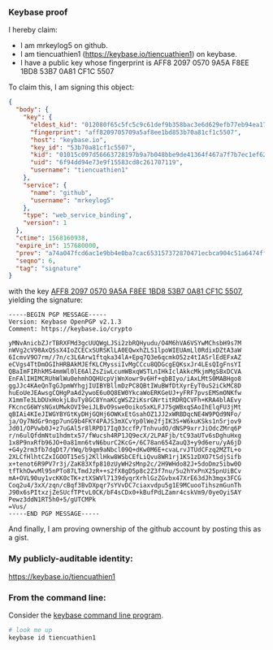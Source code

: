 ### Keybase proof

I hereby claim:

  * I am mrkeylog5 on github.
  * I am tiencuathien1 (https://keybase.io/tiencuathien1) on keybase.
  * I have a public key whose fingerprint is AFF8 2097 0570 9A5A F8EE  1BD8 53B7 0A81 CF1C 5507

To claim this, I am signing this object:

```json
{
  "body": {
    "key": {
      "eldest_kid": "012080f65c5fc5c9c61def9b358bac3e6d629efb77eb94ea1761ce3ef958ada9469f0a",
      "fingerprint": "aff8209705709a5af8ee1bd853b70a81cf1c5507",
      "host": "keybase.io",
      "key_id": "53b70a81cf1c5507",
      "kid": "01015c097d56663728197b9a7b048bbe9de41364f467a7f7b7ec1ef62f599b4204b80a",
      "uid": "6f94dd94e73e9f15583cd8c261707119",
      "username": "tiencuathien1"
    },
    "service": {
      "name": "github",
      "username": "mrkeylog5"
    },
    "type": "web_service_binding",
    "version": 1
  },
  "ctime": 1568160938,
  "expire_in": 157680000,
  "prev": "a74a047fcd6ac1e9bb4e0ba7cac653157372870471ecbca904c51a6474ff1952",
  "seqno": 6,
  "tag": "signature"
}
```

with the key [AFF8 2097 0570 9A5A F8EE  1BD8 53B7 0A81 CF1C 5507](https://keybase.io/tiencuathien1), yielding the signature:

```
-----BEGIN PGP MESSAGE-----
Version: Keybase OpenPGP v2.1.3
Comment: https://keybase.io/crypto

yMNvAnicbZJrTBRXFMd3gcUUQWgLJSi2zbRQHyudu/O4M6hVA6VSYwMChsbH9s7M
nWVg2cV98AxQSsX4IoZCECxSURSKlLA0EQwxhZLS1lpoWIEUAmLl0RdixDZtA3aW
6IcmvV9O7rm//7n/c3L6Arw1ftqka34lA+Epq7Q3e6qcmkO52z4tIASrlEdEFxAZ
eCVgs4TtDmOGIhHRBAkMJEfKLCMyssiIvMgCCcu8QDGcgEQKsxJr4LEsQIgFnsYI
QBaImFIRhkMS4mmWl0lE6AlZsZiwLcumWBxqWSTLnIHkIclAkkcMkjmMgSBxDCVA
EnFAlIHIMCRUhWlWu0ehmhOQHUcpVjWnXowr9v6Hf+qbBIyo/iAxLMtS0MABHgo8
ggJJc4KAeQnTgGJpmWYhgjIUIBYBllmDzPC8QBtIWuBWfDtXyrEyT0uS2iCkMC8D
huEoUeJEAwsgCQHgPaAd2ywoE6u0Q8EW0YkcaWoERKGeUJ+yFRF7pvsEMSmONKfw
X1mmTe3LbDUxHokjL8uTy8GC8YnaKCgWSZ2iKsrGNrtitRDRQCVFh+KRA4blAEvy
FKcncG6WYsNGxUMwkOVI9eiJLBvO9swe0oikoSxKLFJ75gWBxqSAoIhElqFU3jMt
qBIAi4KIeJIWGYBYGtKyDHjGQHj6OWKxEtGsahOZ1JJ2xWRBDqcNE4W9PQd9NFo/
ja/Oy7NdGr9ngp7unG9b4FKY4PAJS3mXCvYp0lWe2fjIK3S+W6kuKSks1n5rjov9
Jd01/OPVwb0J+z7uGAl5r8lRPD17Iq03ccfP/TnhvudO/dNSP9xrrJiOdcZMrq6P
r/n6ulQfdmNtu1hdmtx57/fWucsh4RP1JQ9ecX/2LPAFjb/tC93aUTv6sDghuHxg
1x8P9nxRfb96JO+0a81mn6tvN6burC2KcG+/6C78an654ZauQ3+y9d6eru/yA6jD
+G4y2rm3fb7dqDt7/YWq/b9qm9aNbcl09Q+dKw0M6E+cvaLrvJTUdCFzq2MZTL+o
2XLCfHlhtCZxIGOOT15eSj2KllHkw8WSbCEfLiQvu8WR1rj1KS1zDXO7tSdjSifb
x+tenot6R9PV7r3j/ZaK83Xfp810zUyWH2sMnp2c/2H9WHdo82J+5doDmz5ibw0O
tfTkhOwvMl95nPTo87LTmdJzR++s2fX8gD5p8c2Z3f7nu/5u2hYxPnX25pnUiBCv
mA+OVL90uy1vcKK0cTK+ztXSWVl7139dyqrXrhlGzZGvbx47XrE63dJh3mgx3FCG
Coq2u4/3xX/zqn/cBqf3BvDXpqr7sYVvDC7ciaxvdpu5g1E9MCuooTihszmGunTh
J90x6sPItxzjZeSUcfTPtvL0CK/bF4sCDx0+kBufPdLZamr4cskVm9/0yeOyiSAY
Pewz3ddN1RT5h0+5/gUTCMPk
=Vus/
-----END PGP MESSAGE-----

```

And finally, I am proving ownership of the github account by posting this as a gist.

### My publicly-auditable identity:

https://keybase.io/tiencuathien1

### From the command line:

Consider the [keybase command line program](https://keybase.io/download).

```bash
# look me up
keybase id tiencuathien1
```
